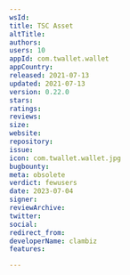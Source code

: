 ```yaml
---
wsId: 
title: TSC Asset
altTitle: 
authors: 
users: 10
appId: com.twallet.wallet
appCountry: 
released: 2021-07-13
updated: 2021-07-13
version: 0.22.0
stars: 
ratings: 
reviews: 
size: 
website: 
repository: 
issue: 
icon: com.twallet.wallet.jpg
bugbounty: 
meta: obsolete
verdict: fewusers
date: 2023-07-04
signer: 
reviewArchive: 
twitter: 
social: 
redirect_from: 
developerName: clambiz
features: 

---
```


